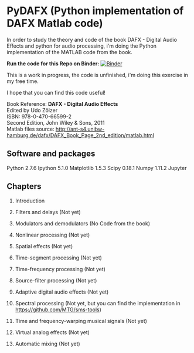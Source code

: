 PyDAFX (Python implementation of DAFX Matlab code)
========================================================== 

In order to study the theory and code of the book DAFX - Digital Audio Effects and python for audio processing,
i'm doing the Python implementation of the MATLAB code from the book.

<b>Run the code for this Repo on Binder:</b> [![Binder](http://mybinder.org/badge.svg)](http://mybinder.org:/repo/joserzapata/pydafx)

This is a work in progress, the code is unfinished,  i'm doing this exercise in my free time.

I hope that you can find this code useful!

Book Reference:
<b>DAFX - Digital Audio Effects</b> <br>
Edited by Udo Zölzer<br>
ISBN: 978-0-470-66599-2<br>
Second Edition, John Wiley & Sons, 2011<br>
Matlab files source: http://ant-s4.unibw-hamburg.de/dafx/DAFX_Book_Page_2nd_edition/matlab.html


Software and packages
---------------------

Python 2.7.6
Ipython 5.1.0
Matplotlib 1.5.3
Scipy 0.18.1
Numpy 1.11.2
Jupyter 

Chapters
--------
1. Introduction
 	
2. Filters and delays (Not yet)

3. Modulators and demodulators (No Code from the book) 
 
4. Nonlinear processing (Not yet)
 	
5. Spatial effects (Not yet)
 	
6. Time-segment processing (Not yet)

7. Time-frequency processing (Not yet)

8. Source-filter processing (Not yet)
 	
9. Adaptive digital audio effects (Not yet)
 	
10. Spectral processing (Not yet, but you can find the implementation in https://github.com/MTG/sms-tools)
 	
11. Time and frequency-warping musical signals (Not yet)
 	
12. Virtual analog effects (Not yet)

13. Automatic mixing (Not yet)
